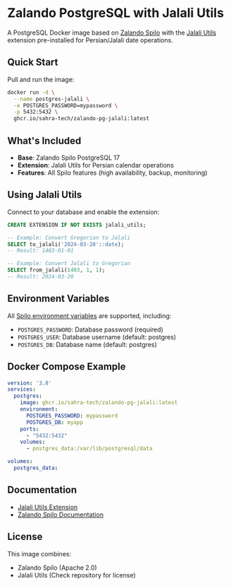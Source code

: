 # Zalando PostgreSQL with Jalali Utils

A PostgreSQL Docker image based on [Zalando Spilo](https://github.com/zalando/spilo) with the [Jalali Utils](https://github.com/teamappir/jalali_utils) extension pre-installed for Persian/Jalali date operations.

## Quick Start

Pull and run the image:

```bash
docker run -d \
  --name postgres-jalali \
  -e POSTGRES_PASSWORD=mypassword \
  -p 5432:5432 \
  ghcr.io/sahra-tech/zalando-pg-jalali:latest
```

## What's Included

- **Base**: Zalando Spilo PostgreSQL 17
- **Extension**: Jalali Utils for Persian calendar operations
- **Features**: All Spilo features (high availability, backup, monitoring)

## Using Jalali Utils

Connect to your database and enable the extension:

```sql
CREATE EXTENSION IF NOT EXISTS jalali_utils;

-- Example: Convert Gregorian to Jalali
SELECT to_jalali('2024-03-20'::date);
-- Result: 1403-01-01

-- Example: Convert Jalali to Gregorian  
SELECT from_jalali(1403, 1, 1);
-- Result: 2024-03-20
```

## Environment Variables

All [Spilo environment variables](https://github.com/zalando/spilo#environment-variables) are supported, including:

- `POSTGRES_PASSWORD`: Database password (required)
- `POSTGRES_USER`: Database username (default: postgres)
- `POSTGRES_DB`: Database name (default: postgres)

## Docker Compose Example

```yaml
version: '3.8'
services:
  postgres:
    image: ghcr.io/sahra-tech/zalando-pg-jalali:latest
    environment:
      POSTGRES_PASSWORD: mypassword
      POSTGRES_DB: myapp
    ports:
      - "5432:5432"
    volumes:
      - postgres_data:/var/lib/postgresql/data

volumes:
  postgres_data:
```

## Documentation

- [Jalali Utils Extension](https://github.com/teamappir/jalali_utils)
- [Zalando Spilo Documentation](https://github.com/zalando/spilo)

## License

This image combines:
- Zalando Spilo (Apache 2.0)
- Jalali Utils (Check repository for license)
